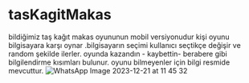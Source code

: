 # tasKagitMakas
bildiğimiz taş kağıt makas oyununun mobil versiyonudur kişi oyunu bilgisayara karşı oynar .bilgisayarın seçimi kullanıcı seçtikçe değişir ve random şekilde ilerler. oyunda kazandın - kaybettin- berabere gibi bilgilendirme kısımları bulunur. oyunu bilmeyenler için bilgi resmide mevcuttur.
![WhatsApp Image 2023-12-21 at 11 45 32](https://github.com/nurhanbal/tasKagitMakas/assets/95723231/85264060-59e4-4cf9-bb7c-931043bb350d) 

